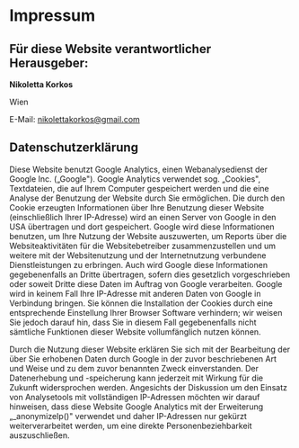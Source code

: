 Impressum
=========


## Für diese Website verantwortlicher Herausgeber:

**Nikoletta Korkos**

Wien

E-Mail:  nikolettakorkos@gmail.com

## Datenschutzerklärung

Diese Website benutzt Google Analytics, einen Webanalysedienst der Google Inc. („Google"). Google Analytics verwendet
sog. „Cookies", Textdateien, die auf Ihrem Computer gespeichert werden und die eine Analyse der Benutzung der Website
durch Sie ermöglichen. Die durch den Cookie erzeugten Informationen über Ihre Benutzung dieser Website (einschließlich
Ihrer IP-Adresse) wird an einen Server von Google in den USA übertragen und dort gespeichert. Google wird diese
Informationen benutzen, um Ihre Nutzung der Website auszuwerten, um Reports über die Websiteaktivitäten für die
Websitebetreiber zusammenzustellen und um weitere mit der Websitenutzung und der Internetnutzung verbundene
Dienstleistungen zu erbringen. Auch wird Google diese Informationen gegebenenfalls an Dritte übertragen, sofern dies
gesetzlich vorgeschrieben oder soweit Dritte diese Daten im Auftrag von Google verarbeiten. Google wird in keinem Fall
Ihre IP-Adresse mit anderen Daten von Google in Verbindung bringen. Sie können die Installation der Cookies durch eine
entsprechende Einstellung Ihrer Browser Software verhindern; wir weisen Sie jedoch darauf hin, dass Sie in diesem Fall
gegebenenfalls nicht sämtliche Funktionen dieser Website vollumfänglich nutzen können.

Durch die Nutzung dieser Website erklären Sie sich mit der Bearbeitung der über Sie erhobenen Daten durch Google in der
zuvor beschriebenen Art und Weise und zu dem zuvor benannten Zweck einverstanden. Der Datenerhebung und -speicherung
kann jederzeit mit Wirkung für die Zukunft widersprochen werden. Angesichts der Diskussion um den Einsatz von
Analysetools mit vollständigen IP-Adressen möchten wir darauf hinweisen, dass diese Website Google Analytics mit der
Erweiterung „_anonymizeIp()" verwendet und daher IP-Adressen nur gekürzt weiterverarbeitet werden, um eine direkte
Personenbeziehbarkeit auszuschließen.
